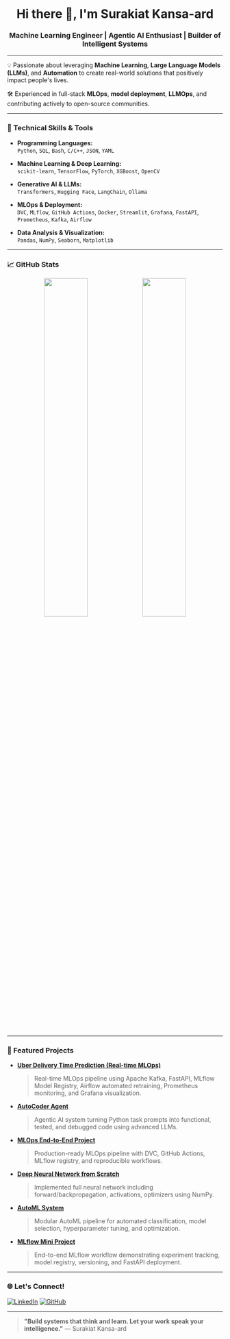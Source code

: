 <h1 align="center">Hi there 👋, I'm Surakiat Kansa-ard</h1>
<h3 align="center">Machine Learning Engineer | Agentic AI Enthusiast | Builder of Intelligent Systems</h3>

---

💡 Passionate about leveraging **Machine Learning**, **Large Language Models (LLMs)**, and **Automation** to create real-world solutions that positively impact people's lives.

🛠️ Experienced in full-stack **MLOps**, **model deployment**, **LLMOps**, and contributing actively to open-source communities.

---


### 🔧 Technical Skills & Tools

- **Programming Languages:**  
  `Python`, `SQL`, `Bash`, `C/C++`, `JSON`, `YAML`

- **Machine Learning & Deep Learning:**  
  `scikit-learn`, `TensorFlow`, `PyTorch`, `XGBoost`, `OpenCV`

- **Generative AI & LLMs:**  
  `Transformers`, `Hugging Face`, `LangChain`, `Ollama`

- **MLOps & Deployment:**  
  `DVC`, `MLflow`, `GitHub Actions`, `Docker`, `Streamlit`, `Grafana`, `FastAPI`, `Prometheus`, `Kafka`, `Airflow`

- **Data Analysis & Visualization:**  
  `Pandas`, `NumPy`, `Seaborn`, `Matplotlib`

---

### 📈 GitHub Stats

<p align="center">
  <img src="https://github-readme-stats.vercel.app/api?username=SurakiatP&show_icons=true&theme=github_dark" width="45%"/>
  <img src="https://github-readme-streak-stats.herokuapp.com/?user=SurakiatP&theme=github-dark-blue" width="45%"/>
</p>

---

### 📌 Featured Projects

- **[ Uber Delivery Time Prediction (Real-time MLOps)](https://github.com/SurakiatP/uber-delivery-time-prediction-mlops)**
  > Real-time MLOps pipeline using Apache Kafka, FastAPI, MLflow Model Registry, Airflow automated retraining, Prometheus monitoring, and Grafana visualization.

- **[ AutoCoder Agent](https://github.com/SurakiatP/autocoder-agent)**  
  > Agentic AI system turning Python task prompts into functional, tested, and debugged code using advanced LLMs.

- **[ MLOps End-to-End Project](https://github.com/SurakiatP/mlops-dvc-end-to-end-project)**  
  > Production-ready MLOps pipeline with DVC, GitHub Actions, MLflow registry, and reproducible workflows.

- **[ Deep Neural Network from Scratch](https://github.com/SurakiatP/deepnn-from-scratch)**  
  > Implemented full neural network including forward/backpropagation, activations, optimizers using NumPy.

- **[ AutoML System](https://github.com/SurakiatP/automl-system)**  
  > Modular AutoML pipeline for automated classification, model selection, hyperparameter tuning, and optimization.

- **[ MLflow Mini Project](https://github.com/SurakiatP/mlflow-mini-project)**  
  > End-to-end MLflow workflow demonstrating experiment tracking, model registry, versioning, and FastAPI deployment.

---

### 🌐 Let's Connect!

[![LinkedIn](https://img.shields.io/badge/LinkedIn-blue?style=flat&logo=linkedin&labelColor=blue)](https://www.linkedin.com/in/surakiat-kansa-ard-171942351/)
[![GitHub](https://img.shields.io/badge/GitHub-000?style=flat&logo=github&logoColor=white)](https://github.com/SurakiatP)

---

> **"Build systems that think and learn. Let your work speak your intelligence."** — Surakiat Kansa-ard
